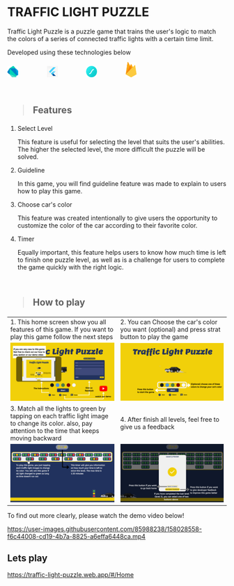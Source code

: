 # TRAFFIC LIGHT PUZZLE 

Traffic Light Puzzle is a puzzle game that trains the user's logic to match the colors of a series of connected traffic lights with a certain time limit.

Developed using these technologies below <br>

<a href="https://dart.dev/"><img src = "assets/images/dart.png" style="width:5%; margin-right:30px" alt="Dart"></a> &nbsp; &nbsp; &nbsp; &nbsp;
<a href="https://flutter.dev/"><img src = "assets/images/logoflutter.jpg"  alt="Flutter" style="width:5%; margin-right:30px" ></a> &nbsp; &nbsp; &nbsp; &nbsp;
<a href="https://firebase.google.com/"><img src = "assets/images/lottie.svg" alt="Lottie Files" style="width:5%; margin-right:30px" ></a> &nbsp; &nbsp; &nbsp; &nbsp;
<a href="https://firebase.google.com/"><img src = "assets/images/firebase.svg" alt="Firebase" style="width:5%; margin-right:30px" ></a> &nbsp; &nbsp; &nbsp; &nbsp;


<br>

<h2><blockquote> <b> Features </b></blockquote></h2>

1. Select Level
     <p>This feature is useful for selecting the level that suits the user's abilities. The higher the selected level, the more difficult the puzzle will be solved. </p>

4. Guideline
     <p>In this game, you will find guideline feature was made to explain to users how to play this game.</p>

2. Choose car's color
     <p>This feature was created intentionally to give users the opportunity to customize the color of the car according to their favorite color.</p>

3. Timer
     <p>Equally important, this feature helps users to know how much time is left to finish one puzzle level, as well as is a challenge for users to complete the game quickly with the right logic. </p>

<br>

<h2><blockquote> <b> How to play </b></blockquote></h2>

<table>
     <tr>
          <td>1. This home screen show you all features of this game. If you want to play this game follow the next steps</td>
          <td>2. You can Choose the car's color you want (optional) and press strat button to play the game </td>
     </tr>
     <tr>
          <td><img src="assets/images/howtoplay1.png" width="100%"/></td>
          <td><img src="assets/images/howtoplay2.png" width="100%"/></td>
     </tr>
     <tr>
          <td>3. Match all the lights to green by tapping on each traffic light image to change its color. also, pay attention to the time that keeps moving backward</td>
          <td>4. After finish all levels, feel free to give us a feedback </td>
     </tr>
     <tr>
          <td><img src="assets/images/howtoplay4.png" width="100%"/></td>
          <td><img src="assets/images/howtoplay7.png" width="100%"/></td>
     </tr>
     
</table>

To find out more clearly, please watch the demo video below! 



https://user-images.githubusercontent.com/85988238/158028558-f6c44008-cd19-4b7a-8825-a6effa6448ca.mp4



## Lets play
https://traffic-light-puzzle.web.app/#/Home






